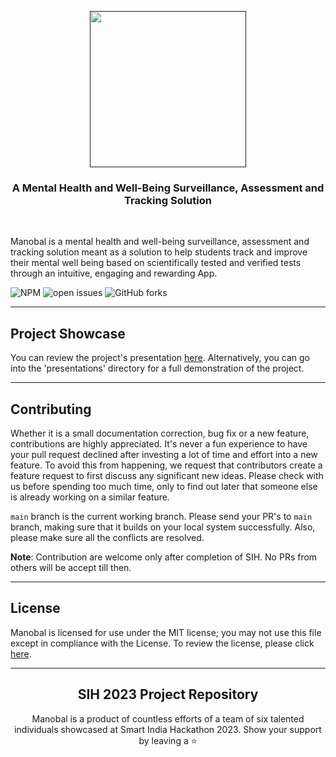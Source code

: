 <p align="center">
  <a href="" target="_blank">
    <img src="https://github.com/BaibhavTiwari/Manobal-SIH/assets/113186458/d2c16a4f-41ef-4683-ab47-28f551add6b2" height="250px" weight="250px">
  </a>

</p>

<h3 align="center">
A Mental Health and Well-Being Surveillance, Assessment and Tracking Solution
</h3>

<br>

Manobal is a mental health and well-being surveillance, assessment and tracking solution meant as a solution to help students track and improve their mental well being based on scientifically tested and verified tests through an intuitive, engaging and rewarding App.

![NPM](https://img.shields.io/npm/l/next) ![open issues](https://img.shields.io/bitbucket/issues/ishaan2053/Manobal?style=plastic) ![GitHub forks](https://img.shields.io/github/forks/ishaan2053/Manobal?style=plastic)

---

## Project Showcase
You can review the project's presentation [here](https://github.com/Ishaan2053/Manobal/files/12804238/underCTRL.1.pdf). Alternatively, you can go into the 'presentations' directory for a full demonstration of the project.

---

## Contributing

Whether it is a small documentation correction, bug fix or a new feature, contributions are highly appreciated. It's never a fun experience to have your pull request declined after investing a lot of time and effort into a new feature. To avoid this from happening, we request that contributors create a feature request to first discuss any significant new ideas. Please check with us before spending too much time, only to find out later that someone else is already working on a similar feature.

`main` branch is the current working branch. Please send your PR's to `main` branch, making sure that it builds on your local system successfully. Also, please make sure all the conflicts are resolved.

**Note**: Contribution are welcome only after completion of SIH. No PRs from others will be accept till then.

---

## License

Manobal is licensed for use under the MIT license; you may not use this file except in compliance with the License. To review the license, please click [here](LICENSE).

---

<h2 align="center"> SIH 2023 Project Repository </h2>

<p align="center">Manobal is a product of countless efforts of a team of six talented individuals showcased at Smart India Hackathon 2023. Show your support by leaving a ⭐</p>
